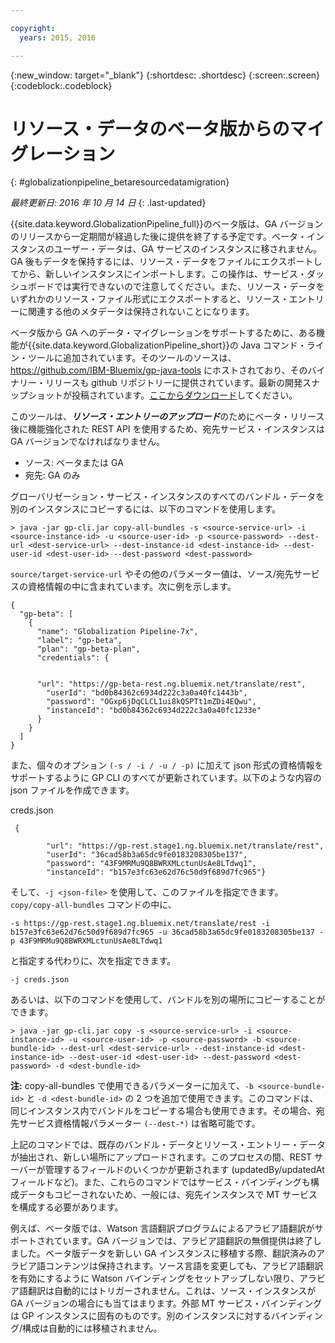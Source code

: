 ```yaml
---

copyright:
  years: 2015, 2016

---
```


{:new_window: target="_blank"}
{:shortdesc: .shortdesc}
{:screen:.screen}
{:codeblock:.codeblock}

# リソース・データのベータ版からのマイグレーション
{: #globalizationpipeline_betaresourcedatamigration}

*最終更新日: 2016 年 10 月 14 日*
{: .last-updated}

{{site.data.keyword.GlobalizationPipeline_full}}のベータ版は、GA バージョンのリリースから一定期間が経過した後に提供を終了する予定です。ベータ・インスタンスのユーザー・データは、GA サービスのインスタンスに移されません。GA 後もデータを保持するには、リソース・データをファイルにエクスポートしてから、新しいインスタンスにインポートします。この操作は、サービス・ダッシュボードでは実行できないので注意してください。また、リソース・データをいずれかのリソース・ファイル形式にエクスポートすると、リソース・エントリーに関連する他のメタデータは保持されないことになります。

ベータ版から GA へのデータ・マイグレーションをサポートするために、ある機能が{{site.data.keyword.GlobalizationPipeline_short}}の Java コマンド・ライン・ツールに追加されています。そのツールのソースは、https://github.com/IBM-Bluemix/gp-java-tools にホストされており、そのバイナリー・リリースも github リポジトリーに提供されています。最新の開発スナップショットが投稿されています。[ここからダウンロード](https://w3-connections.ibm.com/communities/service/html/communityview?communityUuid=589d87cf-d0c7-4e06-ab95-4108547f90aa#fullpageWidgetId=Wa22bb771e29b_4aa9_a114_cfe53fda2cc8&file=5cdaf089-ec7c-4881-b5a0-7ab651491237)してください。

このツールは、***リソース・エントリーのアップロード***のためにベータ・リリース後に機能強化された REST API を使用するため、宛先サービス・インスタンスは GA バージョンでなければなりません。 
* ソース: ベータまたは GA
* 宛先: GA のみ

グローバリゼーション・サービス・インスタンスのすべてのバンドル・データを別のインスタンスにコピーするには、以下のコマンドを使用します。

```> java -jar gp-cli.jar copy-all-bundles -s <source-service-url> -i <source-instance-id> -u <source-user-id> -p <source-password> --dest-url <dest-service-url> --dest-instance-id <dest-instance-id> --dest-user-id <dest-user-id> --dest-password <dest-password>```


`source/target-service-url` やその他のパラメーター値は、ソース/宛先サービスの資格情報の中に含まれています。次に例を示します。

 

```
{
  "gp-beta": [
    {
      "name": "Globalization Pipeline-7x",
      "label": "gp-beta",
      "plan": "gp-beta-plan",
      "credentials": {
 

      "url": "https://gp-beta-rest.ng.bluemix.net/translate/rest",
        "userId": "bd0b84362c6934d222c3a0a40fc1443b",
        "password": "OGxp6jDqCLCL1ui8kQSPTt1mZDi4EQwu",
        "instanceId": "bd0b84362c6934d222c3a0a40fc1233e"
      }
    }
  ]
}
```
また、個々のオプション `(-s / -i / -u / -p)` に加えて json 形式の資格情報をサポートするように GP CLI のすべてが更新されています。以下のような内容の json ファイルを作成できます。

creds.json 
 
```
 {

        "url": "https://gp-rest.stage1.ng.bluemix.net/translate/rest",
        "userId": "36cad58b3a65dc9fe0183208305be137",
        "password": "43F9MRMu9Q8BWRXMLctunUsAe8LTdwq1",
        "instanceId": "b157e3fc63e62d76c50d9f689d7fc965"} 
```
そして、`-j <json-file>` を使用して、このファイルを指定できます。`copy/copy-all-bundles` コマンドの中に、

```-s https://gp-rest.stage1.ng.bluemix.net/translate/rest -i b157e3fc63e62d76c50d9f689d7fc965 -u 36cad58b3a65dc9fe0183208305be137 -p 43F9MRMu9Q8BWRXMLctunUsAe8LTdwq1```

と指定する代わりに、次を指定できます。

`-j creds.json `
 
あるいは、以下のコマンドを使用して、バンドルを別の場所にコピーすることができます。 

```> java -jar gp-cli.jar copy -s <source-service-url> -i <source-instance-id> -u <source-user-id> -p <source-password> -b <source-bundle-id> --dest-url <dest-service-url> --dest-instance-id <dest-instance-id> --dest-user-id <dest-user-id> --dest-password <dest-password> -d <dest-bundle-id>```


**注:** copy-all-bundles で使用できるパラメーターに加えて、`-b <source-bundle-id>` と `-d <dest-bundle-id>` の 2 つを追加で使用できます。このコマンドは、同じインスタンス内でバンドルをコピーする場合も使用できます。その場合、宛先サービス資格情報パラメーター `(--dest-*)` は省略可能です。





上記のコマンドでは、既存のバンドル・データとリソース・エントリー・データが抽出され、新しい場所にアップロードされます。このプロセスの間、REST サーバーが管理するフィールドのいくつかが更新されます (updatedBy/updatedAt フィールドなど)。また、これらのコマンドではサービス・バインディングも構成データもコピーされないため、一般には、宛先インスタンスで MT サービスを構成する必要があります。





例えば、ベータ版では、Watson 言語翻訳プログラムによるアラビア語翻訳がサポートされています。GA バージョンでは、アラビア語翻訳の無償提供は終了しました。ベータ版データを新しい GA インスタンスに移植する際、翻訳済みのアラビア語コンテンツは保持されます。ソース言語を変更しても、アラビア語翻訳を有効にするように Watson バインディングをセットアップしない限り、アラビア語翻訳は自動的にはトリガーされません。これは、ソース・インスタンスが GA バージョンの場合にも当てはまります。外部 MT サービス・バインディングは GP インスタンスに固有のものです。別のインスタンスに対するバインディング/構成は自動的には移植されません。




 


